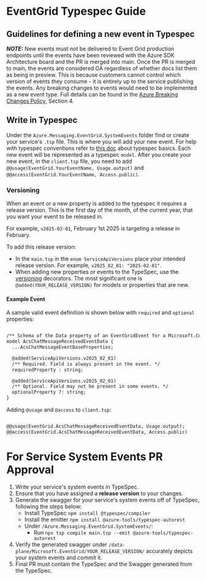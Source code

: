 # EventGrid Typespec Guide

## Guidelines for defining a new event in Typespec

 **_NOTE:_** New events must not be delivered to Event Grid production endpoints until the events have been reviewed with the Azure SDK Architecture board and the PR is merged into main. Once the PR is merged to main, the events are considered GA regardless of whether docs list them as being in preview. This is because customers cannot control which version of events they consume - it is entirely up to the service publishing the events. Any breaking changes to events would need to be implemented as a new event type. Full details can be found in the [Azure Breaking Changes Policy](http://aka.ms/AzBreakingChangesPolicy/), Section 4.

## Write in Typespec

Under the `Azure.Messaging.EventGrid.SystemEvents` folder find or create your service's `.tsp` file. This is where you will add your new event. For help with typespec conventions refer to [this doc](https://microsoft.github.io/typespec/) about typespec basics. Each new event will be represented as a typespec `model`. After you create your new event, in the `client.tsp` file, you need to add `@@usage(EventGrid.YourEventName, Usage.output)` and `@@access(EventGrid.YourEventName, Access.public)`.

### Versioning

When an event or a new property is added to the typespec it requires a release version. This is the first day of the month, of the current year, that you want your event to be released in. 

For example, `v2025-02-01`, February 1st 2025 is targeting a release in February. 

To add this release version:
- In the `main.tsp` in the `enum ServiceApiVersions` place your intended release version. For example, `v2025_02_01: "2025-02-01"`.
- When adding new properties or events to the TypeSpec, use the [versioning](https://github.com/microsoft/typespec/blob/main/packages/versioning/README.md) decorators. The most significant one is `@added(YOUR_RELEASE_VERSION)` for models or properties that are new.

#### Example Event


A sample valid event definition is shown below with `required` and `optional` properties:
~~~ markdown

/** Schema of the Data property of an EventGridEvent for a Microsoft.Communication.ChatMessageReceived event. */
model AcsChatMessageReceivedEventData {
  ...AcsChatMessageEventBaseProperties;

  @added(ServiceApiVersions.v2025_02_01)
  /** Required. Field is always present in the event. */
  requiredProperty : string;    

  @added(ServiceApiVersions.v2025_02_01)
  /** Optional. Field may not be present in some events. */
  optionalProperty ?: string;
}
~~~

Adding `@usage` and `@access` to `client.tsp`:
~~~ markdown

@@usage(EventGrid.AcsChatMessageReceivedEventData, Usage.output);
@@access(EventGrid.AcsChatMessageReceivedEventData, Access.public)
~~~



# For Service System Events PR Approval

1) Write your service's system events in TypeSpec.
2) Ensure that you have assigned a **release version** to your changes.
3) Generate the swagger for your service's system events off of TypeSpec, following the steps below:
    - Install TypeSpec `npm install @typespec/compiler`
    - Install the emitter `npm install @azure-tools/typespec-autorest`
    - Under `/Azure.Messaging.EventGrid.SystemEvents/`:
        - Run `npx tsp compile main.tsp --emit @azure-tools/typespec-autorest`
4) Verify the generated swagger under `/data-plane/Microsoft.EventGrid/YOUR_RELEASE_VERSION/` accurately depicts your system events and commit it.
5) Final PR must contain the TypeSpec and the Swagger generated from the TypeSpec.